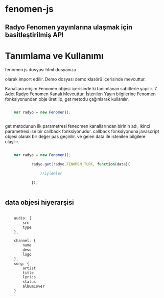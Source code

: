 # fenomen-js
## Radyo Fenomen yayınlarına ulaşmak için basitleştirilmiş API

# Tanımlama ve Kullanımı

fenomen.js dosyası html dosyanıza 
<script src="/fenomen.js"></script>
olarak import edilir.
Demo dosyası demo klasörü içerisinde mevcuttur.

Kanallara erişim Fenomen objesi içerisinde ki tanımlanan sabitlerle yapılır.
7 Adet Radyo Fenomen Kanalı Mevcuttur.
İstenilen Yayın bilgilerine Fenomen fonksiyonundan obje üretilip, get metodu çağırılarak kullanılır.

```javascript

	var radyo = new Fenomen();
	
```

get metodunun ilk parametresi feneomen kanallarından birinin adı, ikinci parametresi ise
bir callback fonksiyonudur.
callback fonksiyonuna javascript objesi olarak bir değer pas geçirilir.
ve gelen data ile istenilen bilgilere ulaşılır.

```javascript

	var radyo = new Fenomen();
			
			radyo.get(radyo.FENOMEN_TURK, function(data){
			
				//işlemler
			
			});
			
```

## data objesi hiyerarşisi

```javascript
		
	audio: {
		src
		type
	},

	channel: {
		name
		desc
		logo
	},
	song: {
		artist
		title
		lyrics
		status
		albumCover
	}

```



